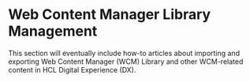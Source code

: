 # Web Content Manager Library Management

This section will eventually include how-to articles about importing and exporting Web Content Manager (WCM) Library and other WCM-related content in HCL Digital Experience (DX).
